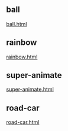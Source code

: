 ## ball
<a href="https://mihinov.github.io/-property-Tutorial-youtube/ball/ball.html">ball.html</a>

## rainbow
<a href="https://mihinov.github.io/-property-Tutorial-youtube/rainbow/rainbow.html">rainbow.html</a>

## super-animate
<a href="https://mihinov.github.io/-property-Tutorial-youtube/super-animate/super-animate.html">super-animate.html</a>

## road-car
<a href="https://mihinov.github.io/-property-Tutorial-youtube/road-car/road-car.html">road-car.html</a>

